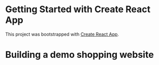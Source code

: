 # Getting Started with Create React App

This project was bootstrapped with [Create React App](https://github.com/facebook/create-react-app).

# Building a demo shopping website
